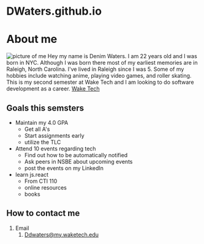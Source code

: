 # DWaters.github.io
# About me
![picture of me](https://cdn.discordapp.com/attachments/1230565115896528967/1325486022108254310/IMG_4881.jpg?ex=677bf68e&is=677aa50e&hm=03edc06b4a1202e4a3fdafd8a928dcf234e5474cc17a7b970efe9e56d84f9f83&)
Hey my name is Denim Waters. I am 22 years old and I was born in NYC. Although I was born there most of my earliest memories are in Raleigh, North Carolina. I've lived in Raleigh since I was 5. Some of my hobbies include watching anime, playing video games, and roller skating. This is my second semester at Wake Tech and I am looking to do software development as a career.
[Wake Tech](https://www.waketech.edu/user/login/ "This link will direct you to my school, Wake Tech's website")
## Goals this semsters
+ Maintain my 4.0 GPA
  + Get all A's
  + Start assignments early
  + utilize the TLC
+ Attend 10 events regarding tech
  + Find out how to be automatically notified
  + Ask peers in NSBE about upcoming events
  + post the events on my LinkedIn
+ learn js.react
  + From CTI 110
  + online resources
  + books
## How to contact me 
1. Email
   1. Ddwaters@my.waketech.edu
   

